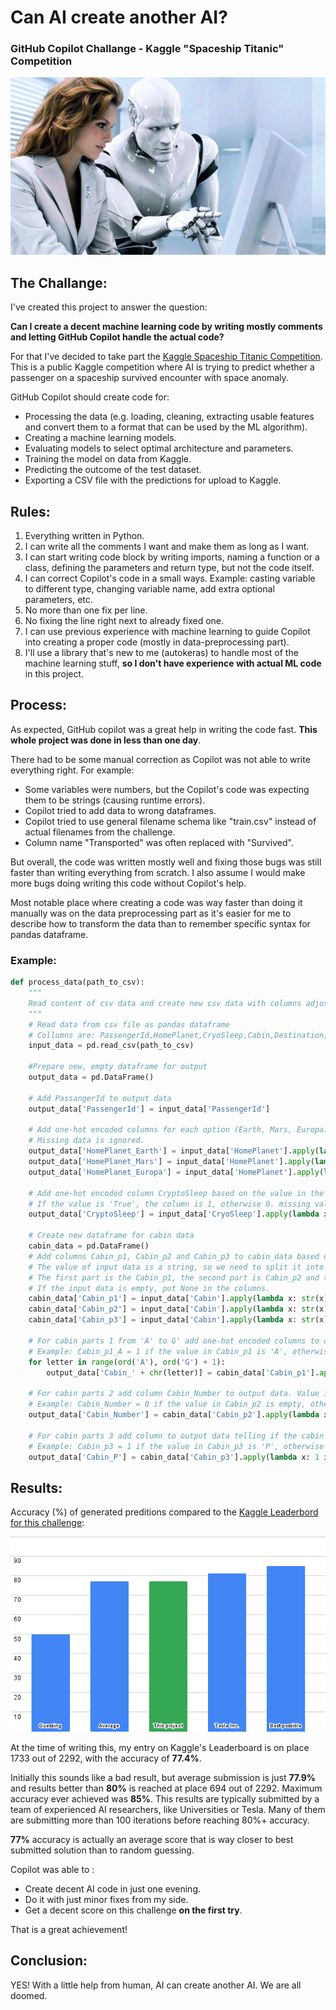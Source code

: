 # Can AI create another AI?
### GitHub Copilot Challange - Kaggle "Spaceship Titanic" Competition

![](images/banner.jpg)

## The Challange:
I've created this project to answer the question:

**Can I create a decent machine learning code by writing mostly comments and letting GitHub Copilot handle the actual code?**

For that I've decided to take part the [Kaggle Spaceship Titanic Competition](https://www.kaggle.com/competitions/spaceship-titanic). 
This is a public Kaggle competition where AI is trying to predict whether a passenger on a spaceship survived encounter with space anomaly. 

GitHub Copilot should create code for:
- Processing the data (e.g. loading, cleaning, extracting usable features and convert them to a format that can be used by the ML algorithm).
- Creating a machine learning models.
- Evaluating models to select optimal architecture and parameters.
- Training the model on data from Kaggle.
- Predicting the outcome of the test dataset.
- Exporting a CSV file with the predictions for upload to Kaggle.


## Rules:

 1. Everything written in Python.
 2. I can write all the comments I want and make them as long as I want.
 3. I can start writing code block by writing imports, naming a function or a class, defining the parameters and return type, but not the code itself.
 4. I can correct Copilot's code in a small ways. Example: casting variable to different type, changing variable name, add extra optional parameters, etc.
 5. No more than one fix per line.
 6. No fixing the line right next to already fixed one.
 7. I can use previous experience with machine learning to guide Copilot into creating a proper code (mostly in data-preprocessing part).
 8. I'll use a library that's new to me (autokeras) to handle most of the machine learning stuff, **so I don't have experience with actual ML code** in this project.

## Process:

As expected, GitHub copilot was a great help in writing the code fast. **This whole project was done in less than one day**.

There had to be some manual correction as Copilot was not able to write everything right. For example:
- Some variables were numbers, but the Copilot's code was expecting them to be strings (causing runtime errors).
- Copilot tried to add data to wrong dataframes.
- Copilot tried to use general filename schema like "train.csv" instead of actual filenames from the challenge.
- Column name "Transported" was often replaced with "Survived".

But overall, the code was written mostly well and fixing those bugs was still faster than writing everything from scratch.
I also assume I would make more bugs doing writing this code without Copilot's help.

Most notable place where creating a code was way faster than doing it manually was on the data preprocessing part 
as it's easier for me to describe how to transform the data than to remember specific syntax for pandas dataframe.

### Example:
```python
def process_data(path_to_csv):
    """
    Read content of csv data and create new csv data with columns adjusted for machine learning.
    """
    # Read data from csv file as pandas dataframe
    # Collumns are: PassengerId,HomePlanet,CryoSleep,Cabin,Destination,Age,VIP,RoomService,FoodCourt,ShoppingMall,Spa,VRDeck,Name,Transported
    input_data = pd.read_csv(path_to_csv)

    #Prepare new, empty dataframe for output
    output_data = pd.DataFrame()

    # Add PassangerId to output data
    output_data['PassengerId'] = input_data['PassengerId']
    
    # Add one-hot encoded columns for each option (Earth, Mars, Europa) in the HomePlanet column in input data.
    # Missing data is ignored.
    output_data['HomePlanet_Earth'] = input_data['HomePlanet'].apply(lambda x: 1 if x == 'Earth' else 0)
    output_data['HomePlanet_Mars'] = input_data['HomePlanet'].apply(lambda x: 1 if x == 'Mars' else 0)
    output_data['HomePlanet_Europa'] = input_data['HomePlanet'].apply(lambda x: 1 if x == 'Europa' else 0)

    # Add one-hot encoded column CryptoSleep based on the value in the CryoSleep column in input data.
    # If the value is 'True', the column is 1, otherwise 0. missing values are treated as 0.
    output_data['CryptoSleep'] = input_data['CryoSleep'].apply(lambda x: 1 if x == True else 0)

    # Create new dataframe for cabin data
    cabin_data = pd.DataFrame()
    # Add columns Cabin_p1, Cabin_p2 and Cabin_p3 to cabin_data based on the value in the Cabin column in input data.
    # The value of input data is a string, so we need to split it into three parts with "/" as separator.
    # The first part is the Cabin_p1, the second part is Cabin_p2 and the third part is Cabin_p3.
    # If the input data is empty, put None in the columns.
    cabin_data['Cabin_p1'] = input_data['Cabin'].apply(lambda x: str(x).split('/')[0] if len(str(x).split('/')) > 0 else None)
    cabin_data['Cabin_p2'] = input_data['Cabin'].apply(lambda x: str(x).split('/')[1] if len(str(x).split('/')) > 1 else None)
    cabin_data['Cabin_p3'] = input_data['Cabin'].apply(lambda x: str(x).split('/')[2] if len(str(x).split('/')) > 2 else None)

    # For cabin parts 1 from 'A' to G' add one-hot encoded columns to output data for each option (A,B,C,D,E,F,G)
    # Example: Cabin_p1_A = 1 if the value in Cabin_p1 is 'A', otherwise 0
    for letter in range(ord('A'), ord('G') + 1):
        output_data['Cabin_' + chr(letter)] = cabin_data['Cabin_p1'].apply(lambda x: 1 if x == chr(letter) else 0)

    # For cabin parts 2 add column Cabin_Number to output data. Value is the number in the second part of the cabin divided by 2000.
    # Example: Cabin_Number = 0 if the value in Cabin_p2 is empty, otherwise the value in Cabin_p2 divided by 2000.
    output_data['Cabin_Number'] = cabin_data['Cabin_p2'].apply(lambda x: 0 if x == None or str(x) == 'nan' else int(x) / 2000)

    # For cabin parts 3 add column to output data telling if the cabin is a type P cabin.
    # Example: Cabin_p3 = 1 if the value in Cabin_p3 is 'P', otherwise 0
    output_data['Cabin_P'] = cabin_data['Cabin_p3'].apply(lambda x: 1 if x == 'P' else 0)
```
## Results:
Accuracy (%) of generated preditions compared to the [Kaggle Leaderbord for this challenge](https://www.kaggle.com/competitions/spaceship-titanic/leaderboard):

![chart](images/chart.png)

At the time of writing this, my entry on Kaggle's Leaderboard is on place 1733 out of 2292, with the accuracy of **77.4%**.

Initially this sounds like a bad result, but average submission is just **77.9%** and results better than **80%** is reached at place 694 out of 2292.
Maximum accuracy ever achieved was **85%**. This results are typically submitted by a team of experienced AI researchers, like Universities or Tesla. Many of them are submitting more than 100 iterations before reaching 80%+ accuracy.

**77%** accuracy is actually an average score that is way closer to best submitted solution than to random guessing. 

Copilot was able to :
- Create decent AI code in just one evening.
- Do it with just minor fixes from my side.
- Get a decent score on this challenge **on the first try**. 
 
That is a great achievement!

## Conclusion:

YES! With a little help from human, AI can create another AI. We are all doomed.


